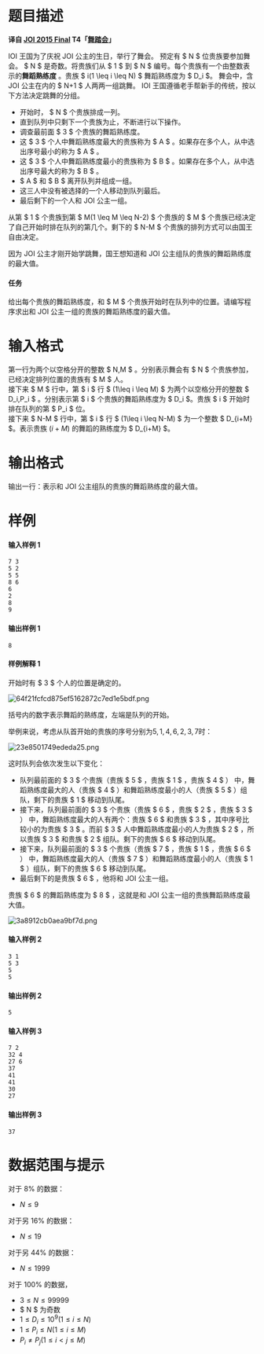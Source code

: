
# 题目描述

**译自 [JOI 2015 Final](https://www.ioi-jp.org/joi/2014/2015-ho/index.html) T4「[舞踏会](https://www.ioi-jp.org/joi/2014/2015-ho/2015-ho.pdf)」**

IOI 王国为了庆祝 JOI 公主的生日，举行了舞会。
预定有 $ N $ 位贵族要参加舞会。 $ N $ 是奇数。将贵族们从 $ 1 $ 到 $ N $ 编号。每个贵族有一个由整数表示的**舞蹈熟练度** 。贵族 $ i(1 \leq i \leq N) $ 舞蹈熟练度为 $ D_i $。
舞会中，含 JOI 公主在内的 $ N+1 $ 人两两一组跳舞。 IOI 王国遵循老手帮新手的传统，按以下方法决定跳舞的分组。
- 开始时， $ N $ 个贵族排成一列。
- 直到队列中只剩下一个贵族为止，不断进行以下操作。
 - 调查最前面 $ 3 $ 个贵族的舞蹈熟练度。
 - 这 $ 3 $ 个人中舞蹈熟练度最大的贵族称为 $ A $ 。如果存在多个人，从中选出序号最小的称为 $ A $ 。
 - 这 $ 3 $ 个人中舞蹈熟练度最小的贵族称为 $ B $ 。如果存在多个人，从中选出序号最大的称为 $ B $ 。
 - $ A $ 和 $ B $ 离开队列并组成一组。
 - 这三人中没有被选择的一个人移动到队列最后。
- 最后剩下的一个人和 JOI 公主一组。

从第 $ 1 $ 个贵族到第 $ M(1 \leq M \leq N-2) $ 个贵族的 $ M $ 个贵族已经决定了自己开始时排在队列的第几个。剩下的 $ N-M $ 个贵族的排列方式可以由国王自由决定。

因为 JOI 公主才刚开始学跳舞，国王想知道和 JOI 公主组队的贵族的舞蹈熟练度的最大值。

#### 任务
给出每个贵族的舞蹈熟练度，和 $ M $ 个贵族开始时在队列中的位置。请编写程序求出和 JOI 公主一组的贵族的舞蹈熟练度的最大值。

# 输入格式

第一行为两个以空格分开的整数 $ N,M $ 。分别表示舞会有 $ N $ 个贵族参加，已经决定排列位置的贵族有 $ M $ 人。  
接下来 $ M $ 行中，第 $ i $ 行 $ (1\leq i \leq M) $ 为两个以空格分开的整数 $ D_i,P_i $ 。分别表示第 $ i $ 个贵族的舞蹈熟练度为 $ D_i $。贵族 $ i $ 开始时排在队列的第 $ P_i $ 位。  
接下来 $ N-M $ 行中，第 $ i $ 行 $ (1\leq i \leq N-M) $ 为一个整数 $ D_{i+M} $。表示贵族 $(i+M)$ 的舞蹈的熟练度为 $ D_{i+M} $。

# 输出格式

输出一行：表示和 JOI 公主组队的贵族的舞蹈熟练度的最大值。

# 样例

#### 输入样例 1
```plain
7 3
5 2
5 5
8 6
6
2
8
9
```
#### 输出样例 1
```plain
8
```

#### 样例解释 1
开始时有 $ 3 $ 个人的位置是确定的。

![64f21fcfcd875ef5162872c7ed1e5bdf.png](https://www.z4a.net/images/2018/08/03/64f21fcfcd875ef5162872c7ed1e5bdf.png)

括号内的数字表示舞蹈的熟练度，左端是队列的开始。

举例来说，考虑从队首开始的贵族的序号分别为$5,1,4,6,2,3,7$时：

![23e8501749ededa25.png](/source/loj/2727/img/aHR0cHM6Ly93d3cuejRhLm5ldC9pbWFnZXMvMjAxOC8wOC8wMy8yM2U4NTAxNzQ5ZWRlZGEyNS5wbmc=.png)

这时队列会依次发生以下变化：
- 队列最前面的 $ 3 $ 个贵族（贵族 $ 5 $ ，贵族 $ 1 $ ，贵族 $ 4 $ ） 中，舞蹈熟练度最大的人（贵族 $ 4 $ ）和舞蹈熟练度最小的人（贵族 $ 5 $ ）组队，剩下的贵族 $ 1 $ 移动到队尾。
- 接下来，队列最前面的 $ 3 $ 个贵族（贵族 $ 6 $ ，贵族 $ 2 $ ，贵族 $ 3 $ ） 中，舞蹈熟练度最大的人有两个：贵族 $ 6 $ 和贵族 $ 3 $ ，其中序号比较小的为贵族 $ 3 $ 。而前 $ 3 $ 人中舞蹈熟练度最小的人为贵族 $ 2 $ ，所以贵族 $ 3 $ 和贵族 $ 2 $ 组队。剩下的贵族 $ 6 $ 移动到队尾。
- 接下来，队列最前面的 $ 3 $ 个贵族（贵族 $ 7 $ ，贵族 $ 1 $ ，贵族 $ 6 $ ） 中，舞蹈熟练度最大的人（贵族 $ 7 $ ）和舞蹈熟练度最小的人（贵族 $ 1 $ ）组队，剩下的贵族 $ 6 $ 移动到队尾。
- 最后剩下的是贵族 $ 6 $ ，他将和 JOI 公主一组。

贵族 $ 6 $ 的舞蹈熟练度为 $ 8 $ ，这就是和 JOI 公主一组的贵族舞蹈熟练度最大值。

![3a8912cb0aea9bf7d.png](/source/loj/2727/img/aHR0cHM6Ly93d3cuejRhLm5ldC9pbWFnZXMvMjAxOC8wOC8wMy8zYTg5MTJjYjBhZWE5YmY3ZC5wbmc=.png)

#### 输入样例 2
```plain
3 1
5 3
5
5
```
#### 输出样例 2
```plain
5
```
#### 输入样例 3
```plain
7 2
32 4
27 6
37
41
41
30
27
```
#### 输出样例 3
```plain
37
```

# 数据范围与提示

对于 $8\%$ 的数据：
- $N \leq 9$

对于另 $16\%$ 的数据：
- $N \leq 19$

对于另 $44\%$ 的数据：
- $N \leq 1999$

对于 $100\%$ 的数据，
- $3 \leq N \le 99999$
- $ N $ 为奇数
- $1 \leq D_i \leq 10^9 (1 \leq i \leq N)$
- $1 \leq P_i \leq N (1 \leq i \leq M)$
- $P_i \not = P_j (1 \leq i\lt j \leq M)$

